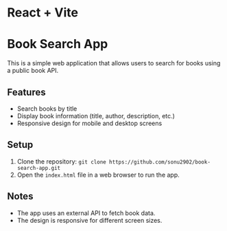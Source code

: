 # React + Vite

# Book Search App

This is a simple web application that allows users to search for books using a public book API.

## Features
- Search books by title
- Display book information (title, author, description, etc.)
- Responsive design for mobile and desktop screens

## Setup
1. Clone the repository: `git clone https://github.com/sonu2902/book-search-app.git`
2. Open the `index.html` file in a web browser to run the app.

## Notes
- The app uses an external API to fetch book data.
- The design is responsive for different screen sizes.
